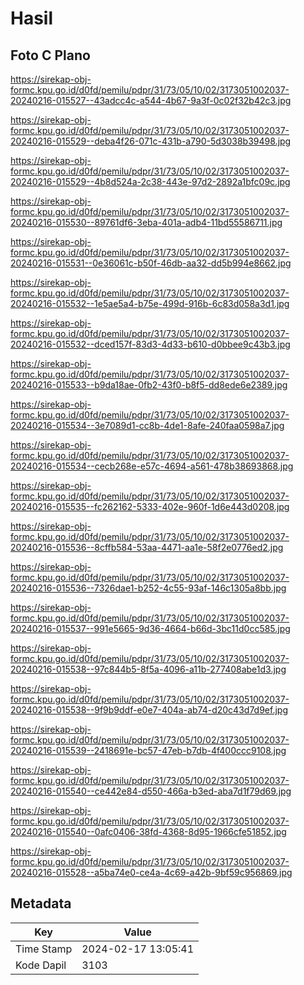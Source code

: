 # Hasil

## Foto C Plano

https://sirekap-obj-formc.kpu.go.id/d0fd/pemilu/pdpr/31/73/05/10/02/3173051002037-20240216-015527--43adcc4c-a544-4b67-9a3f-0c02f32b42c3.jpg

https://sirekap-obj-formc.kpu.go.id/d0fd/pemilu/pdpr/31/73/05/10/02/3173051002037-20240216-015529--deba4f26-071c-431b-a790-5d3038b39498.jpg

https://sirekap-obj-formc.kpu.go.id/d0fd/pemilu/pdpr/31/73/05/10/02/3173051002037-20240216-015529--4b8d524a-2c38-443e-97d2-2892a1bfc09c.jpg

https://sirekap-obj-formc.kpu.go.id/d0fd/pemilu/pdpr/31/73/05/10/02/3173051002037-20240216-015530--89761df6-3eba-401a-adb4-11bd55586711.jpg

https://sirekap-obj-formc.kpu.go.id/d0fd/pemilu/pdpr/31/73/05/10/02/3173051002037-20240216-015531--0e36061c-b50f-46db-aa32-dd5b994e8662.jpg

https://sirekap-obj-formc.kpu.go.id/d0fd/pemilu/pdpr/31/73/05/10/02/3173051002037-20240216-015532--1e5ae5a4-b75e-499d-916b-6c83d058a3d1.jpg

https://sirekap-obj-formc.kpu.go.id/d0fd/pemilu/pdpr/31/73/05/10/02/3173051002037-20240216-015532--dced157f-83d3-4d33-b610-d0bbee9c43b3.jpg

https://sirekap-obj-formc.kpu.go.id/d0fd/pemilu/pdpr/31/73/05/10/02/3173051002037-20240216-015533--b9da18ae-0fb2-43f0-b8f5-dd8ede6e2389.jpg

https://sirekap-obj-formc.kpu.go.id/d0fd/pemilu/pdpr/31/73/05/10/02/3173051002037-20240216-015534--3e7089d1-cc8b-4de1-8afe-240faa0598a7.jpg

https://sirekap-obj-formc.kpu.go.id/d0fd/pemilu/pdpr/31/73/05/10/02/3173051002037-20240216-015534--cecb268e-e57c-4694-a561-478b38693868.jpg

https://sirekap-obj-formc.kpu.go.id/d0fd/pemilu/pdpr/31/73/05/10/02/3173051002037-20240216-015535--fc262162-5333-402e-960f-1d6e443d0208.jpg

https://sirekap-obj-formc.kpu.go.id/d0fd/pemilu/pdpr/31/73/05/10/02/3173051002037-20240216-015536--8cffb584-53aa-4471-aa1e-58f2e0776ed2.jpg

https://sirekap-obj-formc.kpu.go.id/d0fd/pemilu/pdpr/31/73/05/10/02/3173051002037-20240216-015536--7326dae1-b252-4c55-93af-146c1305a8bb.jpg

https://sirekap-obj-formc.kpu.go.id/d0fd/pemilu/pdpr/31/73/05/10/02/3173051002037-20240216-015537--991e5665-9d36-4664-b66d-3bc11d0cc585.jpg

https://sirekap-obj-formc.kpu.go.id/d0fd/pemilu/pdpr/31/73/05/10/02/3173051002037-20240216-015538--97c844b5-8f5a-4096-a11b-277408abe1d3.jpg

https://sirekap-obj-formc.kpu.go.id/d0fd/pemilu/pdpr/31/73/05/10/02/3173051002037-20240216-015538--9f9b9ddf-e0e7-404a-ab74-d20c43d7d9ef.jpg

https://sirekap-obj-formc.kpu.go.id/d0fd/pemilu/pdpr/31/73/05/10/02/3173051002037-20240216-015539--2418691e-bc57-47eb-b7db-4f400ccc9108.jpg

https://sirekap-obj-formc.kpu.go.id/d0fd/pemilu/pdpr/31/73/05/10/02/3173051002037-20240216-015540--ce442e84-d550-466a-b3ed-aba7d1f79d69.jpg

https://sirekap-obj-formc.kpu.go.id/d0fd/pemilu/pdpr/31/73/05/10/02/3173051002037-20240216-015540--0afc0406-38fd-4368-8d95-1966cfe51852.jpg

https://sirekap-obj-formc.kpu.go.id/d0fd/pemilu/pdpr/31/73/05/10/02/3173051002037-20240216-015528--a5ba74e0-ce4a-4c69-a42b-9bf59c956869.jpg


## Metadata

| Key        | Value               |
| ---------- | ------------------- |
| Time Stamp | 2024-02-17 13:05:41 |
| Kode Dapil | 3103                |



